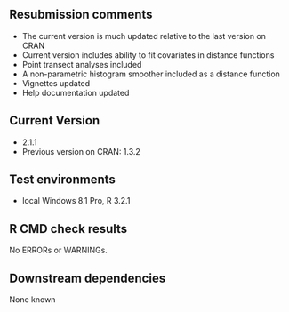 ## Resubmission comments
* The current version is much updated relative to the last version on CRAN
* Current version includes ability to fit covariates in distance functions
* Point transect analyses included
* A non-parametric histogram smoother included as a distance function
* Vignettes updated
* Help documentation updated

## Current Version
* 2.1.1
* Previous version on CRAN: 1.3.2

## Test environments
* local Windows 8.1 Pro, R 3.2.1

## R CMD check results
No ERRORs or WARNINGs. 

## Downstream dependencies
None known
